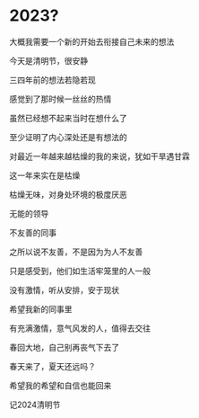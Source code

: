 # 2023?

大概我需要一个新的开始去衔接自己未来的想法

今天是清明节，很安静

三四年前的想法若隐若现

感觉到了那时候一丝丝的热情

虽然已经想不起来当时在想什么了

至少证明了内心深处还是有想法的

对最近一年越来越枯燥的我的来说，犹如干旱遇甘霖

这一年来实在是枯燥

枯燥无味，对身处环境的极度厌恶

无能的领导

不友善的同事

之所以说不友善，不是因为为人不友善

只是感受到，他们如生活牢笼里的人一般

没有激情，听从安排，安于现状

希望我新的同事里

有充满激情，意气风发的人，值得去交往

春回大地，自己别再丧气下去了

春天来了，夏天还远吗？

希望我的希望和自信也能回来

记2024清明节
